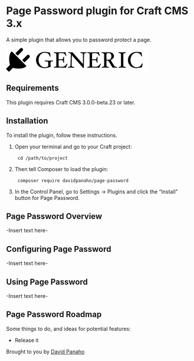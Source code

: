# Page Password plugin for Craft CMS 3.x

A simple plugin that allows you to password protect a page.

![Screenshot](resources/img/plugin-logo.png)

## Requirements

This plugin requires Craft CMS 3.0.0-beta.23 or later.

## Installation

To install the plugin, follow these instructions.

1. Open your terminal and go to your Craft project:

        cd /path/to/project

2. Then tell Composer to load the plugin:

        composer require davidpanaho/page-password

3. In the Control Panel, go to Settings → Plugins and click the “Install” button for Page Password.

## Page Password Overview

-Insert text here-

## Configuring Page Password

-Insert text here-

## Using Page Password

-Insert text here-

## Page Password Roadmap

Some things to do, and ideas for potential features:

* Release it

Brought to you by [David Panaho](https://www.davidpanaho.com)
